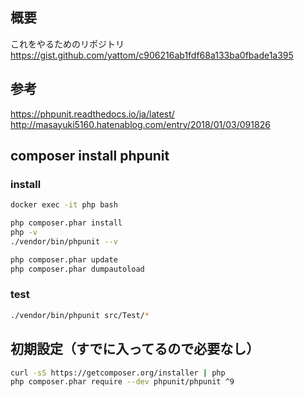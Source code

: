 
## 概要

これをやるためのリポジトリ  
https://gist.github.com/yattom/c906216ab1fdf68a133ba0fbade1a395  

## 参考

https://phpunit.readthedocs.io/ja/latest/  
http://masayuki5160.hatenablog.com/entry/2018/01/03/091826  

## composer install phpunit

### install

```bash
docker exec -it php bash

php composer.phar install
php -v
./vendor/bin/phpunit --v

php composer.phar update
php composer.phar dumpautoload
```

### test

```bash
./vendor/bin/phpunit src/Test/*
```

## 初期設定（すでに入ってるので必要なし）

```bash
curl -sS https://getcomposer.org/installer | php
php composer.phar require --dev phpunit/phpunit ^9
```
